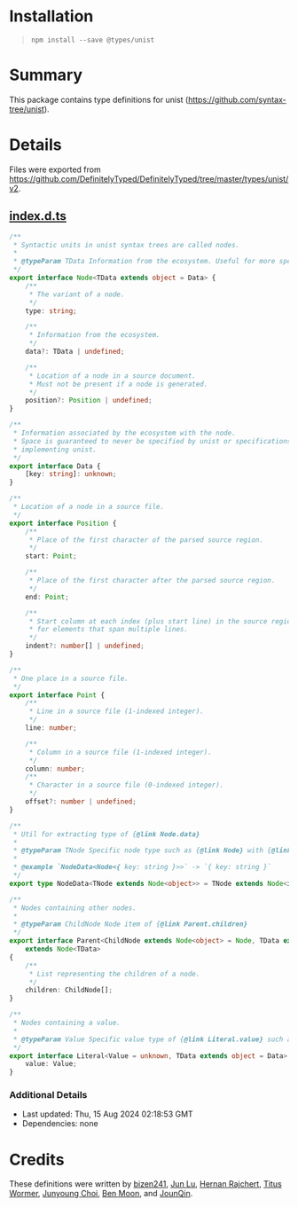 # Installation
> `npm install --save @types/unist`

# Summary
This package contains type definitions for unist (https://github.com/syntax-tree/unist).

# Details
Files were exported from https://github.com/DefinitelyTyped/DefinitelyTyped/tree/master/types/unist/v2.
## [index.d.ts](https://github.com/DefinitelyTyped/DefinitelyTyped/tree/master/types/unist/v2/index.d.ts)
````ts
/**
 * Syntactic units in unist syntax trees are called nodes.
 *
 * @typeParam TData Information from the ecosystem. Useful for more specific {@link Node.data}.
 */
export interface Node<TData extends object = Data> {
    /**
     * The variant of a node.
     */
    type: string;

    /**
     * Information from the ecosystem.
     */
    data?: TData | undefined;

    /**
     * Location of a node in a source document.
     * Must not be present if a node is generated.
     */
    position?: Position | undefined;
}

/**
 * Information associated by the ecosystem with the node.
 * Space is guaranteed to never be specified by unist or specifications
 * implementing unist.
 */
export interface Data {
    [key: string]: unknown;
}

/**
 * Location of a node in a source file.
 */
export interface Position {
    /**
     * Place of the first character of the parsed source region.
     */
    start: Point;

    /**
     * Place of the first character after the parsed source region.
     */
    end: Point;

    /**
     * Start column at each index (plus start line) in the source region,
     * for elements that span multiple lines.
     */
    indent?: number[] | undefined;
}

/**
 * One place in a source file.
 */
export interface Point {
    /**
     * Line in a source file (1-indexed integer).
     */
    line: number;

    /**
     * Column in a source file (1-indexed integer).
     */
    column: number;
    /**
     * Character in a source file (0-indexed integer).
     */
    offset?: number | undefined;
}

/**
 * Util for extracting type of {@link Node.data}
 *
 * @typeParam TNode Specific node type such as {@link Node} with {@link Data}, {@link Literal}, etc.
 *
 * @example `NodeData<Node<{ key: string }>>` -> `{ key: string }`
 */
export type NodeData<TNode extends Node<object>> = TNode extends Node<infer TData> ? TData : never;

/**
 * Nodes containing other nodes.
 *
 * @typeParam ChildNode Node item of {@link Parent.children}
 */
export interface Parent<ChildNode extends Node<object> = Node, TData extends object = NodeData<ChildNode>>
    extends Node<TData>
{
    /**
     * List representing the children of a node.
     */
    children: ChildNode[];
}

/**
 * Nodes containing a value.
 *
 * @typeParam Value Specific value type of {@link Literal.value} such as `string` for `Text` node
 */
export interface Literal<Value = unknown, TData extends object = Data> extends Node<TData> {
    value: Value;
}

````

### Additional Details
 * Last updated: Thu, 15 Aug 2024 02:18:53 GMT
 * Dependencies: none

# Credits
These definitions were written by [bizen241](https://github.com/bizen241), [Jun Lu](https://github.com/lujun2), [Hernan Rajchert](https://github.com/hrajchert), [Titus Wormer](https://github.com/wooorm), [Junyoung Choi](https://github.com/rokt33r), [Ben Moon](https://github.com/GuiltyDolphin), and [JounQin](https://github.com/JounQin).
